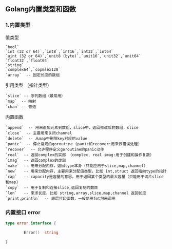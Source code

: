 **Golang内置类型和函数**  
-

### 1.内置类型
值类型  

    `bool`  
    `int (32 or 64)`,`int8`,`int16`,`int32`,`int64`  
    `uint (32 or 64)`,`unit8 (byte)`,`unit16`,`unit32`,`unit64`  
    `float32`,`float64`  
    `string`
    `complex64`,`copmlex128`  
    `array`  -- 固定长度的数组

引用类型 （指针类型）  

    `slice` -- 序列数组（最常用）  
    `map`  -- 映射  
    `chan` -- 管道  

内置函数  

    `append`  -- 用来追加元素到数组，slice中，返回修改后的数组，slice  
    `close`  -- 主要用来关闭channel  
    `delete`  -- 从map中删除key对应的value  
    `panic`  -- 停止常规的goroutine (panic和recover:用来做错误处理)  
    `recover`  -- 允许程序定义goroutine的panic动作  
    `real`  -- 返回complex的实部 （complex, real imag:用于创建和操作复数）  
    `imag`  -- 返回complex的虚部  
    `make`  -- 用来分配内存，返回type本身（只能应用于slice,map,channel）
    `new`   -- 用来分配内存，主要用来分配值类型，比如 int,struct 返回指向type的指针  
    `cap`   -- capacity是容量的意思，用于返回某个类型的最大容量（只能用于切片slice和map)  
    `copy`  -- 用于复制和连接slice,返回复制的数目  
    `len`   -- 来求长度，比如 string,array,slice,map,channel 返回长度  
    `print,println`  -- 底层打印函数，一般使用fmt包来调用  

### 内置接口 error
```go
type error interface {

        Error()  string

}
```
